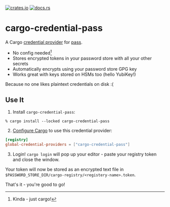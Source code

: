 [![crates.io](https://img.shields.io/crates/v/cargo-credential-pass.svg)](https://crates.io/crates/cargo-credential-pass)
[![docs.rs](https://docs.rs/cargo-credential-pass/badge.svg)](https://docs.rs/cargo-credential-pass)

# cargo-credential-pass

A Cargo [credential provider] for [pass].

* No config needed[^cargo]
* Stores encrypted tokens in your password store with all your other secrets
* Automatically encrypts using your password store GPG key
* Works great with keys stored on HSMs too (hello YubiKey!)

Because no one likes plaintext credentials on disk :(

## Use It

1. Install `cargo-credential-pass`:

```shellsession
% cargo install --locked cargo-credential-pass
```

2. [Configure Cargo] to use this credential provider:

```toml
[registry]
global-credential-providers = ["cargo-credential-pass"]
```

3. Login! `cargo login` will pop up your editor - paste your registry token and
   close the window.

Your token will now be stored as an encrypted text file in
`$PASSWORD_STORE_DIR/cargo-registry/<registery-name>.token`.

That's it - you're good to go!

[pass]: https://www.passwordstore.org/
[credential provider]:
    https://doc.rust-lang.org/stable/cargo/reference/registry-authentication.html
[Configure Cargo]:
    https://doc.rust-lang.org/stable/cargo/reference/registry-authentication.html#credential-plugins

[^cargo]: Kinda - just cargo!
